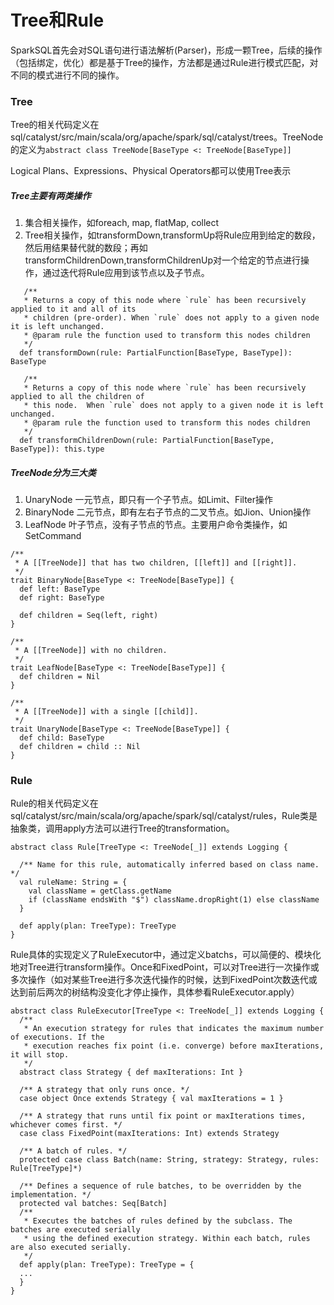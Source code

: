 # Tree和Rule
SparkSQL首先会对SQL语句进行语法解析(Parser)，形成一颗Tree，后续的操作（包括绑定，优化）都是基于Tree的操作，方法都是通过Rule进行模式匹配，对不同的模式进行不同的操作。

### Tree
Tree的相关代码定义在sql/catalyst/src/main/scala/org/apache/spark/sql/catalyst/trees。TreeNode的定义为```abstract class TreeNode[BaseType <: TreeNode[BaseType]]```

Logical Plans、Expressions、Physical Operators都可以使用Tree表示

##### Tree主要有两类操作
1. 集合相关操作，如foreach, map, flatMap, collect
2. Tree相关操作，如transformDown,transformUp将Rule应用到给定的数段，然后用结果替代就的数段；再如transformChildrenDown,transformChildrenUp对一个给定的节点进行操作，通过迭代将Rule应用到该节点以及子节点。

```
   /**
   * Returns a copy of this node where `rule` has been recursively applied to it and all of its
   * children (pre-order). When `rule` does not apply to a given node it is left unchanged.
   * @param rule the function used to transform this nodes children
   */
  def transformDown(rule: PartialFunction[BaseType, BaseType]): BaseType
```

```
   /**
   * Returns a copy of this node where `rule` has been recursively applied to all the children of
   * this node.  When `rule` does not apply to a given node it is left unchanged.
   * @param rule the function used to transform this nodes children
   */
  def transformChildrenDown(rule: PartialFunction[BaseType, BaseType]): this.type
```

##### TreeNode分为三大类
1. UnaryNode 一元节点，即只有一个子节点。如Limit、Filter操作
2. BinaryNode 二元节点，即有左右子节点的二叉节点。如Jion、Union操作
3. LeafNode 叶子节点，没有子节点的节点。主要用户命令类操作，如SetCommand

```
/**
 * A [[TreeNode]] that has two children, [[left]] and [[right]].
 */
trait BinaryNode[BaseType <: TreeNode[BaseType]] {
  def left: BaseType
  def right: BaseType

  def children = Seq(left, right)
}

/**
 * A [[TreeNode]] with no children.
 */
trait LeafNode[BaseType <: TreeNode[BaseType]] {
  def children = Nil
}

/**
 * A [[TreeNode]] with a single [[child]].
 */
trait UnaryNode[BaseType <: TreeNode[BaseType]] {
  def child: BaseType
  def children = child :: Nil
}
```

### Rule
Rule的相关代码定义在sql/catalyst/src/main/scala/org/apache/spark/sql/catalyst/rules，Rule类是抽象类，调用apply方法可以进行Tree的transformation。

```
abstract class Rule[TreeType <: TreeNode[_]] extends Logging {

  /** Name for this rule, automatically inferred based on class name. */
  val ruleName: String = {
    val className = getClass.getName
    if (className endsWith "$") className.dropRight(1) else className
  }

  def apply(plan: TreeType): TreeType
}
```
Rule具体的实现定义了RuleExecutor中，通过定义batchs，可以简便的、模块化地对Tree进行transform操作。Once和FixedPoint，可以对Tree进行一次操作或多次操作（如对某些Tree进行多次迭代操作的时候，达到FixedPoint次数迭代或达到前后两次的树结构没变化才停止操作，具体参看RuleExecutor.apply）

```
abstract class RuleExecutor[TreeType <: TreeNode[_]] extends Logging {
  /**
   * An execution strategy for rules that indicates the maximum number of executions. If the
   * execution reaches fix point (i.e. converge) before maxIterations, it will stop.
   */
  abstract class Strategy { def maxIterations: Int }

  /** A strategy that only runs once. */
  case object Once extends Strategy { val maxIterations = 1 }

  /** A strategy that runs until fix point or maxIterations times, whichever comes first. */
  case class FixedPoint(maxIterations: Int) extends Strategy

  /** A batch of rules. */
  protected case class Batch(name: String, strategy: Strategy, rules: Rule[TreeType]*)

  /** Defines a sequence of rule batches, to be overridden by the implementation. */
  protected val batches: Seq[Batch]
  /**
   * Executes the batches of rules defined by the subclass. The batches are executed serially
   * using the defined execution strategy. Within each batch, rules are also executed serially.
   */
  def apply(plan: TreeType): TreeType = {
  ...
  }
}
```






